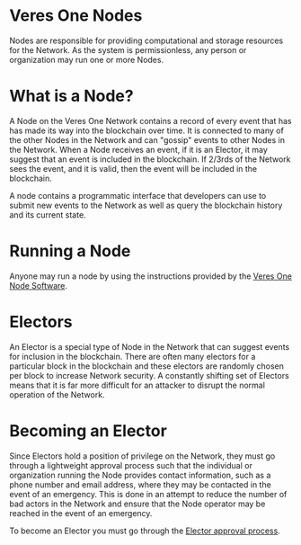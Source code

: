 # Veres One Nodes

Nodes are responsible for providing computational and storage resources for
the Network. As the system is permissionless, any person or organization may
run one or more Nodes.

# What is a Node?

A Node on the Veres One Network contains a record of every event that has
has made its way into the blockchain over time. It is connected to many of
the other Nodes in the Network and can "gossip" events to other Nodes in the
Network. When a Node receives an event, if it is an Elector, it may suggest
that an event is included in the blockchain. If 2/3rds of the Network sees
the event, and it is valid, then the event will be included in the blockchain.

A node contains a programmatic interface that developers can use to submit
new events to the Network as well as query the blockchain history and
its current state.

# Running a Node

Anyone may run a node by using the instructions provided by the
[Veres One Node Software](https://github.com/veres-one/veres-one).

# Electors

An Elector is a special type of Node in the Network that can suggest events
for inclusion in the blockchain. There are often many electors for a particular
block in the blockchain and these electors are randomly chosen per block to
increase Network security. A constantly shifting set of Electors means that
it is far more difficult for an attacker to disrupt the normal operation of
the Network.

# Becoming an Elector

Since Electors hold a position of privilege on the Network, they must go
through a lightweight approval process such that the individual or organization
running the Node provides contact information, such as a phone number and
email address, where they may be contacted in the event of an emergency. This
is done in an attempt to reduce the number of bad actors in the Network and
ensure that the Node operator may be reached in the event of an emergency.

To become an Elector you must go through the
[Elector approval process](https://github.com/veres-one/veres-one).
